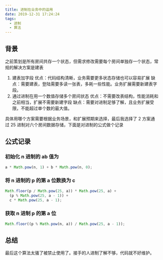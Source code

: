 ```yaml
---
title: 进制在业务中的运用
date: 2019-12-31 17:24:24
tags:
  - 进制
  - 算法
---
```


## 背景

之前策划是所有房间共存一个状态，但需求修改需要每个房间单独存一个状态，常规的解决方案是建表

1. 建表加字段
   优点：代码结构清晰，业务需要更多状态存储也可以容易扩展
   缺点：需要建表，登陆需要多读一张表，多耗一些性能。业务扩展需要新建表字段。
1. 通过进制在用一个数值存储多个房间状态
   优点：不需要改表结构，性能消耗和之前相当，扩展不需要新建字段
   缺点：需要对进制足够了解，且业务扩展受限，不能超过单个数的最大值。

具体用哪个方案需要根据业务场景，和扩展预期来选择，最后我选择了 2 方案通过 25 进制对六个房间数据存储，下面是对进制的公式做个记录

## 公式记录

### 初始化 n 进制的 ab 值为

```js
a * Math.pow(n, 1) + b * Math.pow(n, 0);
```

### 将 n 进制的 p 的第 a 位数换为 c

```js
Math.floor(p / Math.pow(25, a)) * Math.pow(25, a) +
  (p % Math.pow(25, a - 1)) +
  c * Math.pow(25, a - 1);
```

### 获取 n 进制 p 的第 a 位

```js
Math.floor((p % Math.pow(n, a)) / Math.pow(25, a - 1));
```

## 总结

最后这个算法太骚了被禁止使用了。接手的人进制了解不够，代码就不好维护。
